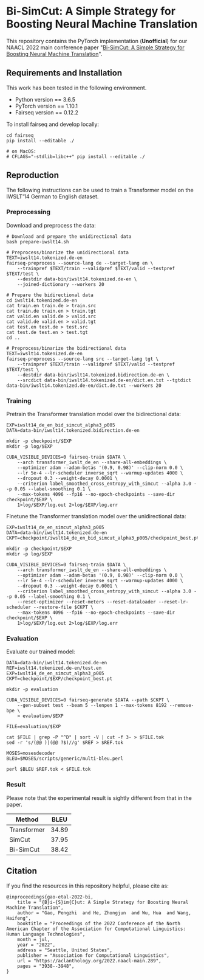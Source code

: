 # Bi-SimCut: A Simple Strategy for Boosting Neural Machine Translation

This repository contains the PyTorch implementation (**Unofficial**) for our NAACL 2022 main conference paper "[Bi-SimCut: A Simple Strategy for Boosting Neural Machine Translation](https://aclanthology.org/2022.naacl-main.289/)".

## Requirements and Installation

This work has been tested in the following environment.

* Python version == 3.6.5
* PyTorch version == 1.10.1
* Fairseq version == 0.12.2

To install fairseq and develop locally:
```
cd fairseq
pip install --editable ./

# on MacOS:
# CFLAGS="-stdlib=libc++" pip install --editable ./
```

## Reproduction

The following instructions can be used to train a Transformer model on the IWSLT'14 German to English dataset.

### Preprocessing

Download and preprocess the data:
```
# Download and prepare the unidirectional data
bash prepare-iwslt14.sh

# Preprocess/binarize the unidirectional data
TEXT=iwslt14.tokenized.de-en
fairseq-preprocess --source-lang de --target-lang en \
    --trainpref $TEXT/train --validpref $TEXT/valid --testpref $TEXT/test \
    --destdir data-bin/iwslt14.tokenized.de-en \
    --joined-dictionary --workers 20

# Prepare the bidirectional data
cd iwslt14.tokenized.de-en
cat train.en train.de > train.src
cat train.de train.en > train.tgt
cat valid.en valid.de > valid.src
cat valid.de valid.en > valid.tgt
cat test.en test.de > test.src
cat test.de test.en > test.tgt
cd ..

# Preprocess/binarize the bidirectional data
TEXT=iwslt14.tokenized.de-en
fairseq-preprocess --source-lang src --target-lang tgt \
    --trainpref $TEXT/train --validpref $TEXT/valid --testpref $TEXT/test \
    --destdir data-bin/iwslt14.tokenized.bidirection.de-en \
    --srcdict data-bin/iwslt14.tokenized.de-en/dict.en.txt --tgtdict data-bin/iwslt14.tokenized.de-en/dict.de.txt --workers 20
```

### Training

Pretrain the Transformer translation model over the bidirectional data:
```
EXP=iwslt14_de_en_bid_simcut_alpha3_p005
DATA=data-bin/iwslt14.tokenized.bidirection.de-en

mkdir -p checkpoint/$EXP
mkdir -p log/$EXP

CUDA_VISIBLE_DEVICES=0 fairseq-train $DATA \
    --arch transformer_iwslt_de_en --share-all-embeddings \
    --optimizer adam --adam-betas '(0.9, 0.98)' --clip-norm 0.0 \
    --lr 5e-4 --lr-scheduler inverse_sqrt --warmup-updates 4000 \
    --dropout 0.3 --weight-decay 0.0001 \
    --criterion label_smoothed_cross_entropy_with_simcut --alpha 3.0 --p 0.05 --label-smoothing 0.1 \
    --max-tokens 4096 --fp16 --no-epoch-checkpoints --save-dir checkpoint/$EXP \
    1>log/$EXP/log.out 2>log/$EXP/log.err
```

Finetune the Transformer translation model over the unidirectional data:
```
EXP=iwslt14_de_en_simcut_alpha3_p005
DATA=data-bin/iwslt14.tokenized.de-en
CKPT=checkpoint/iwslt14_de_en_bid_simcut_alpha3_p005/checkpoint_best.pt

mkdir -p checkpoint/$EXP
mkdir -p log/$EXP

CUDA_VISIBLE_DEVICES=0 fairseq-train $DATA \
    --arch transformer_iwslt_de_en --share-all-embeddings \
    --optimizer adam --adam-betas '(0.9, 0.98)' --clip-norm 0.0 \
    --lr 5e-4 --lr-scheduler inverse_sqrt --warmup-updates 4000 \
    --dropout 0.3 --weight-decay 0.0001 \
    --criterion label_smoothed_cross_entropy_with_simcut --alpha 3.0 --p 0.05 --label-smoothing 0.1 \
    --reset-optimizer --reset-meters --reset-dataloader --reset-lr-scheduler --restore-file $CKPT \
    --max-tokens 4096 --fp16 --no-epoch-checkpoints --save-dir checkpoint/$EXP \
    1>log/$EXP/log.out 2>log/$EXP/log.err
```

### Evaluation

Evaluate our trained model:
```
DATA=data-bin/iwslt14.tokenized.de-en
REF=iwslt14.tokenized.de-en/test.en
EXP=iwslt14_de_en_simcut_alpha3_p005
CKPT=checkpoint/$EXP/checkpoint_best.pt

mkdir -p evaluation

CUDA_VISIBLE_DEVICES=0 fairseq-generate $DATA --path $CKPT \
    --gen-subset test --beam 5 --lenpen 1 --max-tokens 8192 --remove-bpe \
    > evaluation/$EXP

FILE=evaluation/$EXP

cat $FILE | grep -P "^D" | sort -V | cut -f 3- > $FILE.tok
sed -r 's/(@@ )|(@@ ?$)//g' $REF > $REF.tok

MOSES=mosesdecoder
BLEU=$MOSES/scripts/generic/multi-bleu.perl

perl $BLEU $REF.tok < $FILE.tok
```

### Result

Please note that the experimental result is sightly different from that in the paper. 

| Method | BLEU |
| --- | --- |
| Transformer | 34.89 |
| SimCut | 37.95 |
| Bi-SimCut | 38.42 |

## Citation

If you find the resources in this repository helpful, please cite as:
```
@inproceedings{gao-etal-2022-bi,
    title = "{B}i-{S}im{C}ut: A Simple Strategy for Boosting Neural Machine Translation",
    author = "Gao, Pengzhi  and He, Zhongjun  and Wu, Hua  and Wang, Haifeng",
    booktitle = "Proceedings of the 2022 Conference of the North American Chapter of the Association for Computational Linguistics: Human Language Technologies",
    month = jul,
    year = "2022",
    address = "Seattle, United States",
    publisher = "Association for Computational Linguistics",
    url = "https://aclanthology.org/2022.naacl-main.289",
    pages = "3938--3948",
}
```
